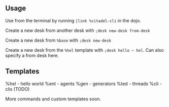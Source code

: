 ## Usage

Use from the terminal by running `|link %citadel-cli` in the dojo.

Create a new desk from another desk with `;desk new-desk from-desk`

Create a new desk from `%base` with `;desk new-desk`

Create a new desk from the `%hel` template with `;desk hello ~ hel`. Can also specify a from desk here. 

## Templates

%hel - hello world
%ent - agents
%gen - generators
%ted - threads
%cli - clis (TODO)

More commands and custom templates soon.
